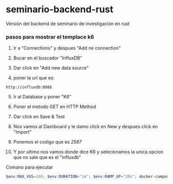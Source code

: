# seminario-backend-rust

Versión del backend de seminario de investigación en rust

### pasos para mostrar el templace k6

1) Ir a "Connections" y despues "Add ne connection"

2) Bucar en el buscador "InfluxDB"

3) Dar click en "Add new data source"

4) poner la url que es:

```
http://influxdb:8086
```

5) Ir al Database y poner "K6"

6) Poner el metodo GET en HTTP Method

7) Dar click en Save & Test

8) Nos vamos al Dashboard y le damo click en New y despues click en "Import"

9) Ponemos el codigo que es *2587*

10) Y por ultimo nos vamos donde dice K6 y selecionamos la unica opcion que no sale que es el "influxdb"

Comano para ejecutar

```powershell
$env:MAX_VUS=100; $env:DURATION="1m"; $env:RAMP_UP="20s"; docker-compose up k6
```

